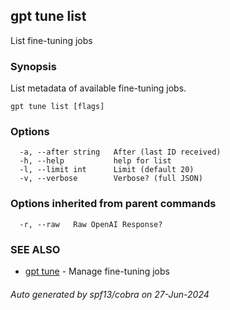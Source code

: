 ## gpt tune list

List fine-tuning jobs

### Synopsis

List metadata of available fine-tuning jobs.

```
gpt tune list [flags]
```

### Options

```
  -a, --after string   After (last ID received)
  -h, --help           help for list
  -l, --limit int      Limit (default 20)
  -v, --verbose        Verbose? (full JSON)
```

### Options inherited from parent commands

```
  -r, --raw   Raw OpenAI Response?
```

### SEE ALSO

* [gpt tune](gpt_tune.md)	 - Manage fine-tuning jobs

###### Auto generated by spf13/cobra on 27-Jun-2024
